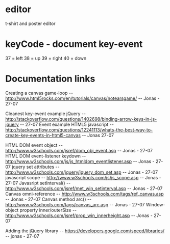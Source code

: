 # editor
t-shirt and poster editor


# keyCode - document key-event
   37 = left
   38 = up
   39 = right
   40 = down

# Documentation links

Creating a canvas game-loop            -- http://www.html5rocks.com/en/tutorials/canvas/notearsgame/ -- Jonas - 27-07

Cleanest key-event example jQuery      -- http://stackoverflow.com/questions/1402698/binding-arrow-keys-in-js-jquery -- 27-07
Event example HTML5 javascript         -- http://stackoverflow.com/questions/12241113/whats-the-best-way-to-create-key-events-in-html5-canvas -- Jonas 27-07

HTML DOM event object                  -- http://www.w3schools.com/jsref/dom_obj_event.asp           -- Jonas - 27-07
HTML DOM event-listener keydown        -- http://www.w3schools.com/js/js_htmldom_eventlistener.asp   -- Jonas - 27-07
jquery set attributes                  -- http://www.w3schools.com/jquery/jquery_dom_set.asp         -- Jonas - 27-07
javascript scope                       -- http://www.w3schools.com/js/js_scope.asp                   -- Jonas  - 27-07
Javasript setInterval()                -- http://www.w3schools.com/jsref/met_win_setinterval.asp     -- Jonas  - 27-07
Canvas omni-reference                  -- http://www.w3schools.com/tags/ref_canvas.asp               -- Jonas  - 27-07
Canvas method arc()                    -- http://www.w3schools.com/tags/canvas_arc.asp               -- Jonas  - 27-07
Window-object property inner/outerSize -- http://www.w3schools.com/jsref/prop_win_innerheight.asp    -- Jonas  - 27-07

Adding the jQuery library              -- https://developers.google.com/speed/libraries/             -- jonas - 27-07

